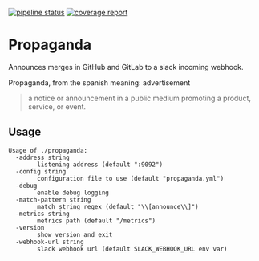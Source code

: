 [![pipeline status](https://gitlab.com/yakshaving.art/propaganda/badges/master/pipeline.svg)](https://gitlab.com/yakshaving.art/propaganda/commits/master)
[![coverage report](https://gitlab.com/yakshaving.art/propaganda/badges/master/coverage.svg)](https://gitlab.com/yakshaving.art/propaganda/commits/master)

# Propaganda

Announces merges in GitHub and GitLab to a slack incoming webhook.

Propaganda, from the spanish meaning: advertisement

> a notice or announcement in a public medium promoting a product, service, or event.

## Usage

```
Usage of ./propaganda:
  -address string
    	listening address (default ":9092")
  -config string
    	configuration file to use (default "propaganda.yml")
  -debug
    	enable debug logging
  -match-pattern string
    	match string regex (default "\\[announce\\]")
  -metrics string
    	metrics path (default "/metrics")
  -version
    	show version and exit
  -webhook-url string
    	slack webhook url (default SLACK_WEBHOOK_URL env var)
```
